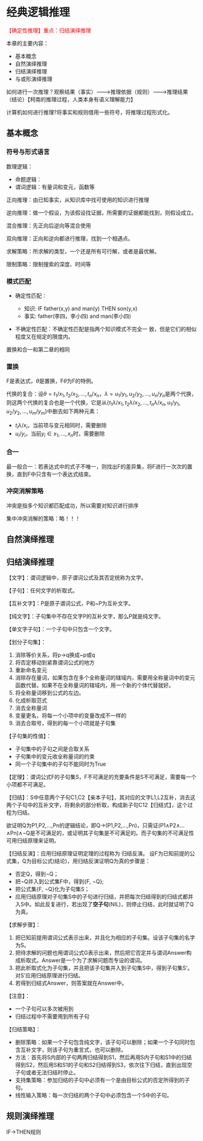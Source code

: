 # 经典逻辑推理

<font color=red>【确定性推理】重点：归结演绎推理</font>

本章的主要内容：

- 基本概念
- 自然演绎推理
- 归结演绎推理
- 与或形演绎推理

如何进行一次推理？观察结果（事实）--->推理依据（规则）--->推理结果（结论）【柯南的推理过程，人类本身有语义理解能力】

计算机如何进行推理?将事实和规则借用一些符号，将推理过程形式化。

## 基本概念

### 符号与形式语言

数理逻辑：

- 命题逻辑：
- 谓词逻辑：有量词和变元，函数等

正向推理：由已知事实，从知识库中找可使用的知识进行推理

逆向推理：做一个假设，为该假设找证据，所需要的证据都能找到，则假设成立。

混合推理：先正向后逆向等混合使用

双向推理：正向和逆向都进行推理，找到一个相遇点。

求解策略：所求解的类型，一个还是所有可行解，或者是最优解。

限制策略：限制搜索的深度、时间等

### 模式匹配

- 确定性匹配：
  - 知识: IF father(x,y) and man(y) THEN son(y,x)
  - 事实: father(李四，李小四) and man(李小四)

- 不确定性匹配：不确定性匹配是指两个知识模式不完全一 致，但是它们的相似程度又在规定的限度内。

置换和合一和第二章的相同

### 置换

F是表达式，$\theta$是置换，F$\theta$为F的特例。

代换的复合：设$θ= {t_1/x_1,t_2/x_2,...,t_n/x_n}$，$λ= u_1/y_1,u_2/y_2,...,u_n/y_n$是两个代换，则这两个代换的复合也是一个代换，它是从{$t_1\lambda/x_1,t_2\lambda/x_2,...,t_n\lambda/x_n,u_1/y_1,u_2/y_2,...,u_m/y_m$}中删去如下两种元素：

- $t_i\lambda/x_i$，当前项与变元相同时，需要删除
- $u_i/y_i$，当前$y_i \in {x_1,...,x_n}$时，需要删除

### 合一

最一般合一：若表达式中的式子不唯一，则找出F的差异集，将F进行一次次的置换，直到F中只含有一个表达式结束。

### 冲突消解策略

冲突是指多个知识都匹配成功，所以需要对知识进行排序

集中冲突消解的策略：略！！！

## 自然演绎推理

## 归结演绎推理

【文字】：谓词逻辑中，原子谓词公式及其否定统称为文字。

【子句】：任何文字的析取式。

【互补文字】：P是原子谓词公式，P和~P为互补文字。

【纯文字】：子句集中不存在文字P的互补文字，那么P就是纯文字。

【单文字子句】：一个子句中只包含一个文字。

【划分子句集】：

1. 消除等价关系，将p->q换成~p或q
2. 将否定移动到紧靠谓词公式的地方
3. 重新命名变元
4. 消除存在量词，如果包含在多个全称量词的辖域内，需要用全称量词中的变元函数代替。如果不在全称量词的辖域内，用一个新的个体代替就好。
5. 将全称量词移到公式的左边。
6. 化成析取范式
7. 消去全称量词
8. 变量更名，将每一个小项中的变量改成不一样的
9. 消去合取号，得到的每一个小项就是子句集

【子句集的性值】：

- 子句集中的子句之间是合取关系
- 子句集中的变元收全称量词的约束
- 同一个子句集中的子句不能同时为True

【定理】：谓词公式F的子句集S，F不可满足的充要条件是S不可满足，需要每一个小项都不可满足。

【归结】：S中任意两个子句C1,C2【亲本子句】，其对应的文字L1,L2互补，消去这两个子句中的互补文字，将剩余的部分析取，构成新子句C12【归结式】，这个过程为归结。 

欲证明Q为P1,P2,…,Pn的逻辑结论，即Q->(P1,P2,...,Pn)，只需证(P1∧P2∧…∧Pn)∧¬Q是不可满足的，或证明其子句集是不可满足的。而子句集的不可满足性可用归结原理来证明。

【归结反演】：应用归结原理证明定理的过程称为 归结反演。
设F为已知前提的公式集，Q为目标公式(结论)，用归结反演证明Q为真的步骤是：

- 否定Q，得到¬Q；
- 把¬Q并入到公式集F中，得到{F, ¬Q};
- 把公式集{F, ¬Q}化为子句集S；
- 应用归结原理对子句集S中的子句进行归结，并把每次归结得到的归结式都并入S中。如此反复进行，若出现了**空子句**(NIL)，则停止归结，此时就证明了Q为真。

【求解步骤】：

1. 把已知前提用谓词公式表示出来，并且化为相应的子句集。设该子句集的名字为S。
2. 把待求解的问题也用谓词公式G表示出来，然后把它否定并与谓词Answer构成析取式。Answer是一个为了求解问题而专设的谓词。
3. 把此析取式化为子句集，并且把该子句集并入到子句集S中，得到子句集S‘。对S’应用归结原理进行归结。
4. 若得到归结式Answer，则答案就在Answer中。

【注意】：

- 一个子句可以多次被用到
- 归结过程中不需要用到所有子句

【归结策略】：

- 删除策略：如果一个子句包含纯文字，该子句可以删除；如果一个子句同时包含互补文字，则该子句为重言式，也可以删除。
- 方法：首先将S内部的子句两两归结得到S1，然后再用S内子句和S1中的归结得到S2，然后用S和S1的子句和S2归结得到S3，依次往下归结，直到出现空子句或者无法归结时停止。
- 支持集策略：参加归结的子句中必须有一个是由目标公式的否定所得到的子句。
- 线性输入策略：每一次归结的两个子句中必须包含一个S中的子句。

## 规则演绎推理

IF->THEN规则
